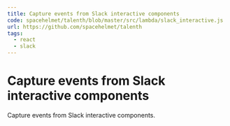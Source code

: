 ```yaml
---
title: Capture events from Slack interactive components
code: spacehelmet/talenth/blob/master/src/lambda/slack_interactive.js
url: https://github.com/spacehelmet/talenth
tags: 
  - react
  - slack
---
```


# Capture events from Slack interactive components

Capture events from Slack interactive components.
